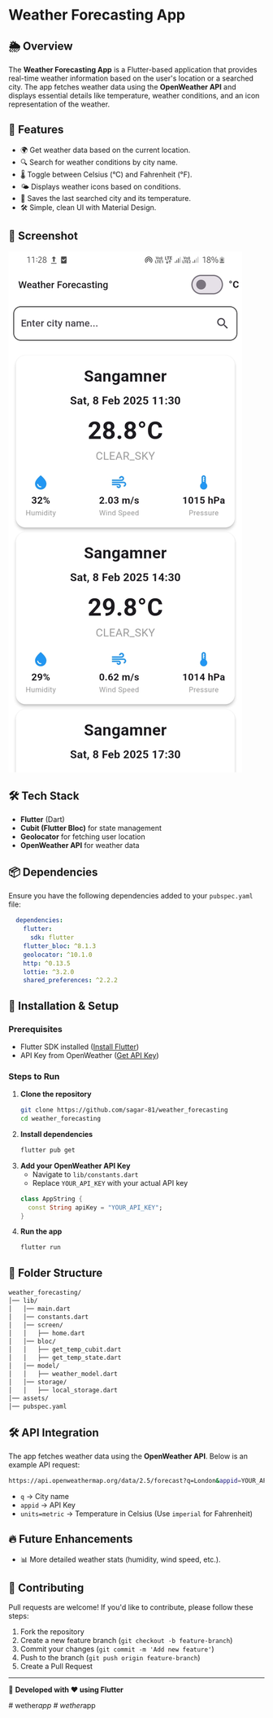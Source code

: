 # Weather Forecasting App

## 🌦 Overview
The **Weather Forecasting App** is a Flutter-based application that provides real-time weather information based on the user's location or a searched city. The app fetches weather data using the **OpenWeather API** and displays essential details like temperature, weather conditions, and an icon representation of the weather.

## 🚀 Features
- 🌍 Get weather data based on the current location.
- 🔍 Search for weather conditions by city name.
- 🌡 Toggle between Celsius (°C) and Fahrenheit (°F).
- 🌤 Displays weather icons based on conditions.
- 💾 Saves the last searched city and its temperature.
- 🛠 Simple, clean UI with Material Design.

## 📸 Screenshot  
![Home Screen](./assets/home.jpg)

## 🛠 Tech Stack
- **Flutter** (Dart)
- **Cubit (Flutter Bloc)** for state management
- **Geolocator** for fetching user location
- **OpenWeather API** for weather data

## 📦 Dependencies
Ensure you have the following dependencies added to your `pubspec.yaml` file:
```yaml
  dependencies:
    flutter:
      sdk: flutter
    flutter_bloc: ^8.1.3
    geolocator: ^10.1.0
    http: ^0.13.5
    lottie: ^3.2.0
    shared_preferences: ^2.2.2
```

## 🔧 Installation & Setup
### Prerequisites
- Flutter SDK installed ([Install Flutter](https://docs.flutter.dev/get-started/install))
- API Key from OpenWeather ([Get API Key](https://home.openweathermap.org/api_keys))

### Steps to Run
1. **Clone the repository**
   ```sh
   git clone https://github.com/sagar-81/weather_forecasting
   cd weather_forecasting
   ```
2. **Install dependencies**
   ```sh
   flutter pub get
   ```
3. **Add your OpenWeather API Key**
   - Navigate to `lib/constants.dart`
   - Replace `YOUR_API_KEY` with your actual API key
   ```dart
   class AppString {
     const String apiKey = "YOUR_API_KEY";
   }
   ```
4. **Run the app**
   ```sh
   flutter run
   ```

## 📜 Folder Structure
```
weather_forecasting/
│── lib/
│   │── main.dart
│   │── constants.dart
│   │── screen/
│   │   ├── home.dart
│   │── bloc/
│   │   ├── get_temp_cubit.dart
│   │   ├── get_temp_state.dart
│   │── model/
│   │   ├── weather_model.dart
│   │── storage/
│   │   ├── local_storage.dart  
│── assets/
│── pubspec.yaml
```

## 🛠 API Integration
The app fetches weather data using the **OpenWeather API**. Below is an example API request:
```sh
https://api.openweathermap.org/data/2.5/forecast?q=London&appid=YOUR_API_KEY&units=metric
```
- `q` → City name
- `appid` → API Key
- `units=metric` → Temperature in Celsius (Use `imperial` for Fahrenheit)

## 🔥 Future Enhancements
- 📊 More detailed weather stats (humidity, wind speed, etc.).

## 🤝 Contributing
Pull requests are welcome! If you'd like to contribute, please follow these steps:
1. Fork the repository
2. Create a new feature branch (`git checkout -b feature-branch`)
3. Commit your changes (`git commit -m 'Add new feature'`)
4. Push to the branch (`git push origin feature-branch`)
5. Create a Pull Request

---
🚀 **Developed with ❤️ using Flutter**

#   w e t h e r _ a p p 
 
 #   w e t h e r _ a p p 
 
 